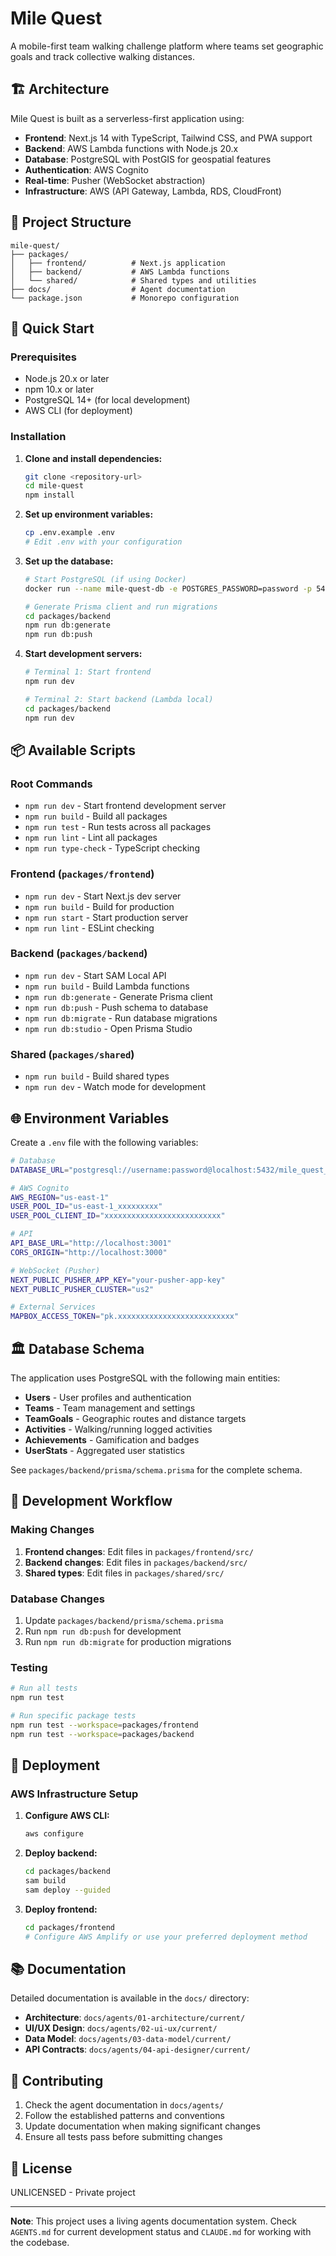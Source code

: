 # Mile Quest

A mobile-first team walking challenge platform where teams set geographic goals and track collective walking distances.

## 🏗️ Architecture

Mile Quest is built as a serverless-first application using:

- **Frontend**: Next.js 14 with TypeScript, Tailwind CSS, and PWA support
- **Backend**: AWS Lambda functions with Node.js 20.x
- **Database**: PostgreSQL with PostGIS for geospatial features
- **Authentication**: AWS Cognito
- **Real-time**: Pusher (WebSocket abstraction)
- **Infrastructure**: AWS (API Gateway, Lambda, RDS, CloudFront)

## 📁 Project Structure

```
mile-quest/
├── packages/
│   ├── frontend/          # Next.js application
│   ├── backend/           # AWS Lambda functions
│   └── shared/            # Shared types and utilities
├── docs/                  # Agent documentation
└── package.json           # Monorepo configuration
```

## 🚀 Quick Start

### Prerequisites

- Node.js 20.x or later
- npm 10.x or later
- PostgreSQL 14+ (for local development)
- AWS CLI (for deployment)

### Installation

1. **Clone and install dependencies:**
   ```bash
   git clone <repository-url>
   cd mile-quest
   npm install
   ```

2. **Set up environment variables:**
   ```bash
   cp .env.example .env
   # Edit .env with your configuration
   ```

3. **Set up the database:**
   ```bash
   # Start PostgreSQL (if using Docker)
   docker run --name mile-quest-db -e POSTGRES_PASSWORD=password -p 5432:5432 -d postgres:14

   # Generate Prisma client and run migrations
   cd packages/backend
   npm run db:generate
   npm run db:push
   ```

4. **Start development servers:**
   ```bash
   # Terminal 1: Start frontend
   npm run dev

   # Terminal 2: Start backend (Lambda local)
   cd packages/backend
   npm run dev
   ```

## 📦 Available Scripts

### Root Commands
- `npm run dev` - Start frontend development server
- `npm run build` - Build all packages
- `npm run test` - Run tests across all packages
- `npm run lint` - Lint all packages
- `npm run type-check` - TypeScript checking

### Frontend (`packages/frontend`)
- `npm run dev` - Start Next.js dev server
- `npm run build` - Build for production
- `npm run start` - Start production server
- `npm run lint` - ESLint checking

### Backend (`packages/backend`)
- `npm run dev` - Start SAM Local API
- `npm run build` - Build Lambda functions
- `npm run db:generate` - Generate Prisma client
- `npm run db:push` - Push schema to database
- `npm run db:migrate` - Run database migrations
- `npm run db:studio` - Open Prisma Studio

### Shared (`packages/shared`)
- `npm run build` - Build shared types
- `npm run dev` - Watch mode for development

## 🌐 Environment Variables

Create a `.env` file with the following variables:

```bash
# Database
DATABASE_URL="postgresql://username:password@localhost:5432/mile_quest_dev"

# AWS Cognito
AWS_REGION="us-east-1"
USER_POOL_ID="us-east-1_xxxxxxxxx"
USER_POOL_CLIENT_ID="xxxxxxxxxxxxxxxxxxxxxxxxxx"

# API
API_BASE_URL="http://localhost:3001"
CORS_ORIGIN="http://localhost:3000"

# WebSocket (Pusher)
NEXT_PUBLIC_PUSHER_APP_KEY="your-pusher-app-key"
NEXT_PUBLIC_PUSHER_CLUSTER="us2"

# External Services
MAPBOX_ACCESS_TOKEN="pk.xxxxxxxxxxxxxxxxxxxxxxxxxx"
```

## 🏛️ Database Schema

The application uses PostgreSQL with the following main entities:

- **Users** - User profiles and authentication
- **Teams** - Team management and settings
- **TeamGoals** - Geographic routes and distance targets
- **Activities** - Walking/running logged activities
- **Achievements** - Gamification and badges
- **UserStats** - Aggregated user statistics

See `packages/backend/prisma/schema.prisma` for the complete schema.

## 🔧 Development Workflow

### Making Changes

1. **Frontend changes**: Edit files in `packages/frontend/src/`
2. **Backend changes**: Edit files in `packages/backend/src/`
3. **Shared types**: Edit files in `packages/shared/src/`

### Database Changes

1. Update `packages/backend/prisma/schema.prisma`
2. Run `npm run db:push` for development
3. Run `npm run db:migrate` for production migrations

### Testing

```bash
# Run all tests
npm run test

# Run specific package tests
npm run test --workspace=packages/frontend
npm run test --workspace=packages/backend
```

## 🚀 Deployment

### AWS Infrastructure Setup

1. **Configure AWS CLI:**
   ```bash
   aws configure
   ```

2. **Deploy backend:**
   ```bash
   cd packages/backend
   sam build
   sam deploy --guided
   ```

3. **Deploy frontend:**
   ```bash
   cd packages/frontend
   # Configure AWS Amplify or use your preferred deployment method
   ```

## 📚 Documentation

Detailed documentation is available in the `docs/` directory:

- **Architecture**: `docs/agents/01-architecture/current/`
- **UI/UX Design**: `docs/agents/02-ui-ux/current/`
- **Data Model**: `docs/agents/03-data-model/current/`
- **API Contracts**: `docs/agents/04-api-designer/current/`

## 🤝 Contributing

1. Check the agent documentation in `docs/agents/`
2. Follow the established patterns and conventions
3. Update documentation when making significant changes
4. Ensure all tests pass before submitting changes

## 📄 License

UNLICENSED - Private project

---

**Note**: This project uses a living agents documentation system. Check `AGENTS.md` for current development status and `CLAUDE.md` for working with the codebase.
